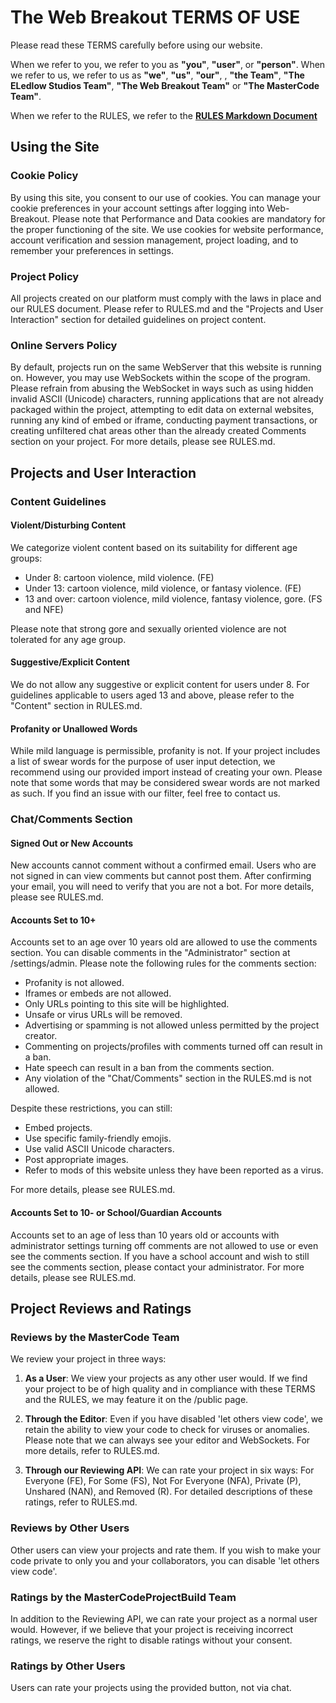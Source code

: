 # The Web Breakout TERMS OF USE

Please read these TERMS carefully before using our website. 

When we refer to you, we refer to you as **"you"**, **"user"**, or **"person"**. When we refer to us, we refer to us as **"we"**, **"us"**, **"our"**, , **"the Team"**, **"The ELedlow Studios Team"**, **"The Web Breakout Team"** or **"The MasterCode Team"**.

When we refer to the RULES, we refer to the [**RULES Markdown Document**](https://breakout-x.github.io/web-breakout/rules/RULES.md)

## Using the Site

### Cookie Policy

By using this site, you consent to our use of cookies. You can manage your cookie preferences in your account settings after logging into Web-Breakout. Please note that Performance and Data cookies are mandatory for the proper functioning of the site. We use cookies for website performance, account verification and session management, project loading, and to remember your preferences in settings.

### Project Policy

All projects created on our platform must comply with the laws in place and our RULES document. Please refer to RULES.md and the "Projects and User Interaction" section for detailed guidelines on project content.

### Online Servers Policy

By default, projects run on the same WebServer that this website is running on. However, you may use WebSockets within the scope of the program. Please refrain from abusing the WebSocket in ways such as using hidden invalid ASCII (Unicode) characters, running applications that are not already packaged within the project, attempting to edit data on external websites, running any kind of embed or iframe, conducting payment transactions, or creating unfiltered chat areas other than the already created Comments section on your project. For more details, please see RULES.md.

## Projects and User Interaction

### Content Guidelines

#### Violent/Disturbing Content

We categorize violent content based on its suitability for different age groups:

- Under 8: cartoon violence, mild violence. (FE)
- Under 13: cartoon violence, mild violence, or fantasy violence. (FE)
- 13 and over: cartoon violence, mild violence, fantasy violence, gore. (FS and NFE)

Please note that strong gore and sexually oriented violence are not tolerated for any age group.

#### Suggestive/Explicit Content

We do not allow any suggestive or explicit content for users under 8. For guidelines applicable to users aged 13 and above, please refer to the "Content" section in RULES.md.

#### Profanity or Unallowed Words

While mild language is permissible, profanity is not. If your project includes a list of swear words for the purpose of user input detection, we recommend using our provided import instead of creating your own. Please note that some words that may be considered swear words are not marked as such. If you find an issue with our filter, feel free to contact us.

### Chat/Comments Section

#### Signed Out or New Accounts

New accounts cannot comment without a confirmed email. Users who are not signed in can view comments but cannot post them. After confirming your email, you will need to verify that you are not a bot. For more details, please see RULES.md.

#### Accounts Set to 10+

Accounts set to an age over 10 years old are allowed to use the comments section. You can disable comments in the "Administrator" section at /settings/admin. Please note the following rules for the comments section:

- Profanity is not allowed.
- Iframes or embeds are not allowed.
- Only URLs pointing to this site will be highlighted.
- Unsafe or virus URLs will be removed.
- Advertising or spamming is not allowed unless permitted by the project creator.
- Commenting on projects/profiles with comments turned off can result in a ban.
- Hate speech can result in a ban from the comments section.
- Any violation of the "Chat/Comments" section in the RULES.md is not allowed.

Despite these restrictions, you can still:

- Embed projects.
- Use specific family-friendly emojis.
- Use valid ASCII Unicode characters.
- Post appropriate images.
- Refer to mods of this website unless they have been reported as a virus.

For more details, please see RULES.md.

#### Accounts Set to 10- or School/Guardian Accounts

Accounts set to an age of less than 10 years old or accounts with administrator settings turning off comments are not allowed to use or even see the comments section. If you have a school account and wish to still see the comments section, please contact your administrator. For more details, please see RULES.md.

## Project Reviews and Ratings

### Reviews by the MasterCode Team

We review your project in three ways:

1. **As a User**: We view your projects as any other user would. If we find your project to be of high quality and in compliance with these TERMS and the RULES, we may feature it on the /public page.

2. **Through the Editor**: Even if you have disabled 'let others view code', we retain the ability to view your code to check for viruses or anomalies. Please note that we can always see your editor and WebSockets. For more details, refer to RULES.md.

3. **Through our Reviewing API**: We can rate your project in six ways: For Everyone (FE), For Some (FS), Not For Everyone (NFA), Private (P), Unshared (NAN), and Removed (R). For detailed descriptions of these ratings, refer to RULES.md.

### Reviews by Other Users

Other users can view your projects and rate them. If you wish to make your code private to only you and your collaborators, you can disable 'let others view code'.

### Ratings by the MasterCodeProjectBuild Team

In addition to the Reviewing API, we can rate your project as a normal user would. However, if we believe that your project is receiving incorrect ratings, we reserve the right to disable ratings without your consent.

### Ratings by Other Users

Users can rate your projects using the provided button, not via chat.
